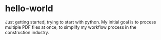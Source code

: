 # hello-world
Just getting started, trying to start with  python. My initial goal is to process multiple PDF files at once, to simplify my workflow process in the construction industry.
